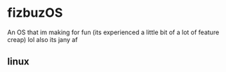 # fizbuzOS
An OS that im making for fun (its experienced a little bit of a lot of feature creap) lol
also its jany af

## linux
